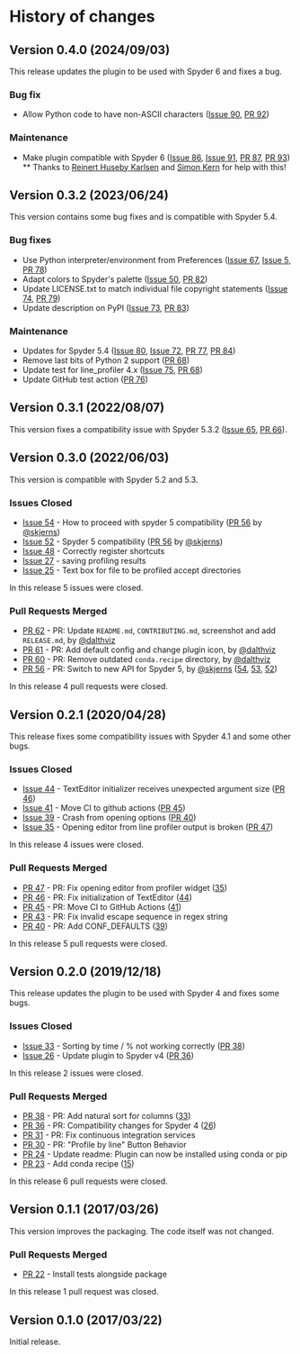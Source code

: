 # History of changes

## Version 0.4.0 (2024/09/03)

This release updates the plugin to be used with Spyder 6 and fixes a bug.

### Bug fix

* Allow Python code to have non-ASCII characters ([Issue 90](https://github.com/spyder-ide/spyder-line-profiler/issues/90), [PR 92](https://github.com/spyder-ide/spyder-line-profiler/pull/92))

### Maintenance

* Make plugin compatible with Spyder 6 ([Issue 86](https://github.com/spyder-ide/spyder-line-profiler/issues/86), [Issue 91](https://github.com/spyder-ide/spyder-line-profiler/issues/91), [PR 87](https://github.com/spyder-ide/spyder-line-profiler/pull/87), [PR 93](https://github.com/spyder-ide/spyder-line-profiler/pull/93))
** Thanks to [Reinert Huseby Karlsen](https://github.com/rhkarls) and [Simon Kern](https://github.com/skjerns) for help with this!


## Version 0.3.2 (2023/06/24)

This version contains some bug fixes and is compatible with Spyder 5.4.

### Bug fixes

* Use Python interpreter/environment from Preferences ([Issue 67](https://github.com/spyder-ide/spyder-line-profiler/issues/67), [Issue 5](https://github.com/spyder-ide/spyder-line-profiler/issues/5), [PR 78](https://github.com/spyder-ide/spyder-line-profiler/pull/78))
* Adapt colors to Spyder's palette ([Issue 50](https://github.com/spyder-ide/spyder-line-profiler/issues/50), [PR 82](https://github.com/spyder-ide/spyder-line-profiler/pull/82))
* Update LICENSE.txt to match individual file copyright statements ([Issue 74](https://github.com/spyder-ide/spyder-line-profiler/issues/74), [PR 79](https://github.com/spyder-ide/spyder-line-profiler/pull/79))
* Update description on PyPI ([Issue 73](https://github.com/spyder-ide/spyder-line-profiler/issues/73), [PR 83](https://github.com/spyder-ide/spyder-line-profiler/pull/83))

### Maintenance

* Updates for Spyder 5.4 ([Issue 80](https://github.com/spyder-ide/spyder-line-profiler/issues/80), [Issue 72](https://github.com/spyder-ide/spyder-line-profiler/issues/72), [PR 77](https://github.com/spyder-ide/spyder-line-profiler/pull/77), [PR 84](https://github.com/spyder-ide/spyder-line-profiler/pull/84))
* Remove last bits of Python 2 support ([PR 68](https://github.com/spyder-ide/spyder-line-profiler/pull/68))
* Update test for line_profiler 4.x ([Issue 75](https://github.com/spyder-ide/spyder-line-profiler/issues/75), [PR 68](https://github.com/spyder-ide/spyder-line-profiler/pull/68))
* Update GitHub test action ([PR 76](https://github.com/spyder-ide/spyder-line-profiler/pull/76))


## Version 0.3.1 (2022/08/07)

This version fixes a compatibility issue with Spyder 5.3.2 ([Issue 65](https://github.com/spyder-ide/spyder-line-profiler/issues/65), [PR 66](https://github.com/spyder-ide/spyder-line-profiler/pull/66)).


## Version 0.3.0 (2022/06/03)

This version is compatible with Spyder 5.2 and 5.3.

### Issues Closed

* [Issue 54](https://github.com/spyder-ide/spyder-line-profiler/issues/54) - How to proceed with spyder 5 compatibility ([PR 56](https://github.com/spyder-ide/spyder-line-profiler/pull/56) by [@skjerns](https://github.com/skjerns))
* [Issue 52](https://github.com/spyder-ide/spyder-line-profiler/issues/52) - Spyder 5 compatibility ([PR 56](https://github.com/spyder-ide/spyder-line-profiler/pull/56) by [@skjerns](https://github.com/skjerns))
* [Issue 48](https://github.com/spyder-ide/spyder-line-profiler/issues/48) - Correctly register shortcuts
* [Issue 27](https://github.com/spyder-ide/spyder-line-profiler/issues/27) - saving profiling results
* [Issue 25](https://github.com/spyder-ide/spyder-line-profiler/issues/25) - Text box for file to be profiled accept directories

In this release 5 issues were closed.

### Pull Requests Merged

* [PR 62](https://github.com/spyder-ide/spyder-line-profiler/pull/62) - PR: Update `README.md`, `CONTRIBUTING.md`, screenshot and add `RELEASE.md`, by [@dalthviz](https://github.com/dalthviz)
* [PR 61](https://github.com/spyder-ide/spyder-line-profiler/pull/61) - PR: Add default config and change plugin icon, by [@dalthviz](https://github.com/dalthviz)
* [PR 60](https://github.com/spyder-ide/spyder-line-profiler/pull/60) - PR: Remove outdated `conda.recipe` directory, by [@dalthviz](https://github.com/dalthviz)
* [PR 56](https://github.com/spyder-ide/spyder-line-profiler/pull/56) - PR: Switch to new API for Spyder 5, by [@skjerns](https://github.com/skjerns) ([54](https://github.com/spyder-ide/spyder-line-profiler/issues/54), [53](https://github.com/spyder-ide/spyder-line-profiler/issues/53), [52](https://github.com/spyder-ide/spyder-line-profiler/issues/52))

In this release 4 pull requests were closed.


## Version 0.2.1 (2020/04/28)

This release fixes some compatibility issues with Spyder 4.1 and some other bugs.

### Issues Closed

* [Issue 44](https://github.com/spyder-ide/spyder-line-profiler/issues/44) - TextEditor initializer receives unexpected argument size ([PR 46](https://github.com/spyder-ide/spyder-line-profiler/pull/46))
* [Issue 41](https://github.com/spyder-ide/spyder-line-profiler/issues/41) - Move CI to github actions ([PR 45](https://github.com/spyder-ide/spyder-line-profiler/pull/45))
* [Issue 39](https://github.com/spyder-ide/spyder-line-profiler/issues/39) - Crash from opening options ([PR 40](https://github.com/spyder-ide/spyder-line-profiler/pull/40))
* [Issue 35](https://github.com/spyder-ide/spyder-line-profiler/issues/35) - Opening editor from line profiler output is broken ([PR 47](https://github.com/spyder-ide/spyder-line-profiler/pull/47))

In this release 4 issues were closed.

### Pull Requests Merged

* [PR 47](https://github.com/spyder-ide/spyder-line-profiler/pull/47) - PR: Fix opening editor from profiler widget ([35](https://github.com/spyder-ide/spyder-line-profiler/issues/35))
* [PR 46](https://github.com/spyder-ide/spyder-line-profiler/pull/46) - PR: Fix initialization of TextEditor ([44](https://github.com/spyder-ide/spyder-line-profiler/issues/44))
* [PR 45](https://github.com/spyder-ide/spyder-line-profiler/pull/45) - PR: Move CI to GitHub Actions ([41](https://github.com/spyder-ide/spyder-line-profiler/issues/41))
* [PR 43](https://github.com/spyder-ide/spyder-line-profiler/pull/43) - PR: Fix invalid escape sequence in regex string
* [PR 40](https://github.com/spyder-ide/spyder-line-profiler/pull/40) - PR: Add CONF_DEFAULTS ([39](https://github.com/spyder-ide/spyder-line-profiler/issues/39))

In this release 5 pull requests were closed.


## Version 0.2.0 (2019/12/18)

This release updates the plugin to be used with Spyder 4 and fixes some bugs.

### Issues Closed

* [Issue 33](https://github.com/spyder-ide/spyder-line-profiler/issues/33) - Sorting by time / % not working correctly ([PR 38](https://github.com/spyder-ide/spyder-line-profiler/pull/38))
* [Issue 26](https://github.com/spyder-ide/spyder-line-profiler/issues/26) - Update plugin to Spyder v4 ([PR 36](https://github.com/spyder-ide/spyder-line-profiler/pull/36))

In this release 2 issues were closed.

### Pull Requests Merged

* [PR 38](https://github.com/spyder-ide/spyder-line-profiler/pull/38) - PR: Add natural sort for columns ([33](https://github.com/spyder-ide/spyder-line-profiler/issues/33))
* [PR 36](https://github.com/spyder-ide/spyder-line-profiler/pull/36) - PR: Compatibility changes for Spyder 4 ([26](https://github.com/spyder-ide/spyder-line-profiler/issues/26))
* [PR 31](https://github.com/spyder-ide/spyder-line-profiler/pull/31) - PR: Fix continuous integration services
* [PR 30](https://github.com/spyder-ide/spyder-line-profiler/pull/30) - PR: "Profile by line" Button Behavior
* [PR 24](https://github.com/spyder-ide/spyder-line-profiler/pull/24) - Update readme: Plugin can now be installed using conda or pip
* [PR 23](https://github.com/spyder-ide/spyder-line-profiler/pull/23) - Add conda recipe ([15](https://github.com/spyder-ide/spyder-line-profiler/issues/15))

In this release 6 pull requests were closed.


## Version 0.1.1 (2017/03/26)

This version improves the packaging. The code itself was not changed.

### Pull Requests Merged

* [PR 22](https://github.com/spyder-ide/spyder-line-profiler/pull/22) - Install tests alongside package

In this release 1 pull request was closed.


## Version 0.1.0 (2017/03/22)

Initial release.
